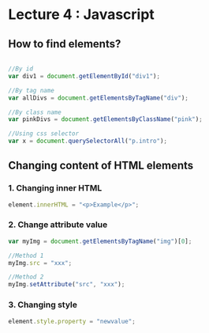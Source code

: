 # Lecture 4 : Javascript  

## How to find elements?
```js

//By id
var div1 = document.getElementById("div1");

//By tag name
var allDivs = document.getElementsByTagName("div");

//By class name
var pinkDivs = document.getElementsByClassName("pink");

//Using css selector
var x = document.querySelectorAll("p.intro");
```


## Changing content of HTML elements
### 1. Changing inner HTML
```js
element.innerHTML = "<p>Example</p>";
```

### 2. Change attribute value
```js
var myImg = document.getElementsByTagName("img")[0];

//Method 1
myImg.src = "xxx";

//Method 2
myImg.setAttribute("src", "xxx");
```

### 3. Changing style
```js
element.style.property = "newvalue";
```


